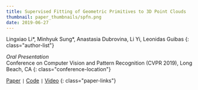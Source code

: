 ```yaml
---
title: Supervised Fitting of Geometric Primitives to 3D Point Clouds
thumbnail: paper_thumbnails/spfn.png
date: 2019-06-27
---
```

Lingxiao Li\*, Minhyuk Sung\*, Anastasia Dubrovina, Li Yi, Leonidas Guibas
{: class="author-list"}

*Oral Presentation* <br>
Conference on Computer Vision and Pattern Recognition (CVPR 2019), Long Beach, CA
{: class="conference-location"}

[Paper](https://arxiv.org/pdf/1811.08988.pdf) `|` [Code](https://github.com/lingxiaoli94/SPFN) `|` [Video](https://www.youtube.com/watch?v=BQZ5xKd5kis&t=5815s)
{: class="paper-links"}
